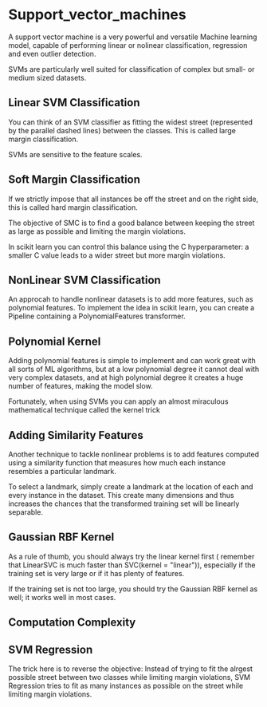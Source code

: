 # Support_vector_machines

A support vector machine is a very powerful and versatile Machine learning model, capable of performing linear or nolinear classification, regression and even outlier detection.


SVMs are particularly well suited for classification of complex but small- or medium sized datasets.


## Linear SVM Classification

You can think of an SVM classifier as fitting the widest street (represented by the parallel dashed lines) between the classes.
This is called large margin classification.

SVMs are sensitive to the feature scales.


## Soft Margin Classification
If we strictly impose that all instances be off the street and on the right side, this is called hard margin classification.

The objective of SMC is to find a good balance between keeping the street as large as possible and limiting the margin violations.

In scikit learn you can control this balance using the C hyperparameter: a smaller C value leads to a wider street but more margin violations.


## NonLinear SVM Classification

An approcah to handle nonlinear datasets is to add more features, such as polynomial features.
To implement the idea in scikit learn, you can create a Pipeline containing a PolynomialFeatures transformer.


## Polynomial Kernel

Adding polynomial features is simple to implement and can work great with all sorts of ML algorithms, but at a low polynomial degree it cannot deal with very complex datasets, and at high polynomial degree it creates a huge number of features, making the model slow.

Fortunately, when using SVMs you can apply an almost miraculous mathematical technique called the kernel trick


## Adding Similarity Features

Another technique to tackle nonlinear problems is to add features computed using a similarity function that measures how much each instance resembles a particular landmark.

To select a landmark, simply create a landmark at the location of each and every instance in the dataset. This create many dimensions and thus increases the chances that the transformed training set will be linearly separable.



## Gaussian RBF Kernel

As a rule of thumb, you should always try the linear kernel first ( remember that LinearSVC is much faster than SVC(kernel = "linear")), especially if the training set is very large or if it has plenty of features.

If the training set is not too large, you should try the Gaussian RBF kernel as well; it works well in most cases.


## Computation Complexity

## SVM Regression

The trick here is to reverse the objective: Instead of trying to fit the alrgest possible street between two classes while limiting margin violations, SVM Regression tries to fit as many instances as possible on the street while limiting margin violations.

